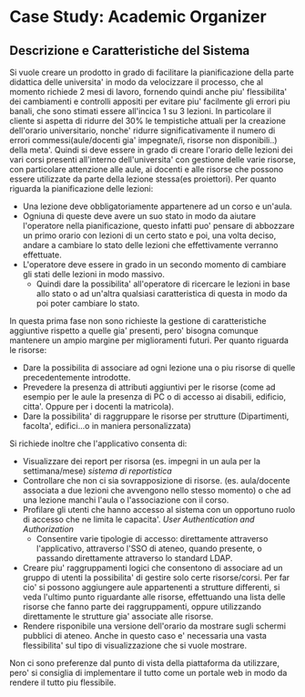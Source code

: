 Case Study: Academic Organizer
=======

Descrizione e Caratteristiche del Sistema
-------
Si vuole creare un prodotto in grado di facilitare la pianificazione della parte didattica delle universita' in modo da velocizzare il processo, che al momento richiede 2 mesi di lavoro, fornendo quindi anche piu' flessibilita' dei cambiamenti e controlli appositi per evitare piu' facilmente gli errori piu banali, che sono stimati essere all'incica 1 su 3 lezioni.
In particolare il cliente si aspetta di ridurre del 30% le tempistiche attuali per la creazione dell'orario universitario, nonche' ridurre significativamente il numero di errori commessi(aule/docenti gia' impegnate/i, risorse non disponibili..) della meta'.
Quindi si deve essere in grado di creare l'orario delle lezioni dei vari corsi presenti all'interno dell'universita' con gestione delle varie risorse, con particolare attenzione alle aule, ai docenti e alle risorse che possono essere utilizzate da parte della lezione stessa(es proiettori).
Per quanto riguarda la pianificazione delle lezioni:

 - Una lezione deve obbligatoriamente appartenere ad un corso e un'aula.
 - Ogniuna di queste deve avere un suo stato in modo da aiutare l'operatore nella pianificazione, questo infatti puo' pensare di abbozzare un primo orario con lezioni di un certo stato e poi, una volta deciso, andare a cambiare lo stato delle lezioni che effettivamente verranno effettuate.
 - L'operatore deve essere in grado in un secondo momento di cambiare gli stati delle lezioni in modo massivo.
	 - Quindi dare la possibilita' all'operatore di ricercare le lezioni in base allo stato o ad un'altra qualsiasi caratteristica di questa in modo da poi poter cambiare lo stato.

In questa prima fase non sono richieste la gestione di caratteristiche aggiuntive rispetto a quelle gia' presenti, pero' bisogna comunque mantenere un ampio margine per miglioramenti futuri.
Per quanto riguarda le risorse:

 - Dare la possibilita di associare ad ogni lezione una o piu risorse di quelle precedentemente introdotte.
 - Prevedere la presenza di attributi aggiuntivi per le risorse (come ad esempio per le aule la presenza di PC o di accesso ai disabili, edificio, citta'. Oppure per i docenti la matricola).
 - Dare la possibilita' di raggruppare le risorse per strutture (Dipartimenti, facolta', edifici...o in maniera personalizzata)

Si richiede inoltre che l'applicativo consenta di:

 - Visualizzare dei report per risorsa (es. impegni in un aula per la settimana/mese) *sistema di reportistica*
 - Controllare che non ci sia sovrapposizione di risorse. (es. aula/docente associata a due lezioni che avvengono nello stesso momento) o che ad una lezione manchi l'aula o l'associazione con il corso.
 - Profilare gli utenti che hanno accesso al sistema con un opportuno ruolo di accesso che ne limita le capacita'. *User Authentication and Authorization*
	 - Consentire varie tipologie di accesso: direttamente attraverso l'applicativo, attraverso l'SSO di ateneo, quando presente, o passando direttamente attraverso lo standard LDAP.
 - Creare piu' raggruppamenti logici che consentono di associare ad un gruppo di utenti la possibilita' di gestire solo certe risorse/corsi. Per far cio' si possono aggiungere aule appartenenti a strutture differenti, si veda l'ultimo punto riguardante alle risorse, effettuando una lista delle risorse che fanno parte dei raggruppamenti, oppure utilizzando direttamente le strutture gia' associate alle risorse.
 - Rendere risponibile una versione dell'orario da mostrare sugli schermi pubblici di ateneo. Anche in questo caso e' necessaria una vasta flessibilita' sul tipo di visualizzazione che si vuole mostrare.

Non ci sono preferenze dal punto di vista della piattaforma da utilizzare, pero' si consiglia di implementare il tutto come un portale web in modo da rendere il tutto piu flessibile.
